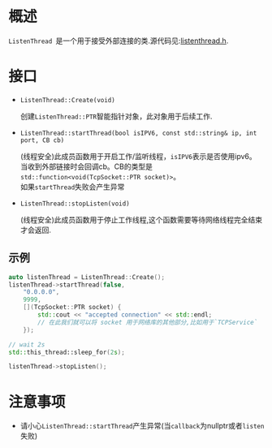 # 概述
`ListenThread `是一个用于接受外部连接的类.源代码见:[listenthread.h](https://github.com/tyrantZhao/tyrantnet/blob/master/src/tyrant/net/listenthread.h).

# 接口

- `ListenThread::Create(void)`
	
	创建`ListenThread::PTR`智能指针对象，此对象用于后续工作.

- `ListenThread::startThread(bool isIPV6, const std::string& ip, int port, CB cb)`
	
	(线程安全)此成员函数用于开启工作/监听线程，`isIPV6`表示是否使用ipv6。
	当收到外部链接时会回调cb。CB的类型是`std::function<void(TcpSocket::PTR socket)>`。</br>
	如果`startThread`失败会产生异常

- `ListenThread::stopListen(void)`
	
	(线程安全)此成员函数用于停止工作线程,这个函数需要等待网络线程完全结束才会返回.

## 示例
```C++
auto listenThread = ListenThread::Create();
listenThread->startThread(false,
	"0.0.0.0",
	9999,
	[](TcpSocket::PTR socket) {
		std::cout << "accepted connection" << std::endl;
		// 在此我们就可以将 socket 用于网络库的其他部分,比如用于`TCPService`
	});

// wait 2s
std::this_thread::sleep_for(2s);

listenThread->stopListen();
```

# 注意事项
- 请小心`ListenThread::startThread`产生异常(当`callback`为nullptr或者`listen`失败)
